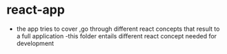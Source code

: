 # react-app 
- the app tries to cover ,go through different react concepts that result to a full application
-this folder entails different react concept needed for development